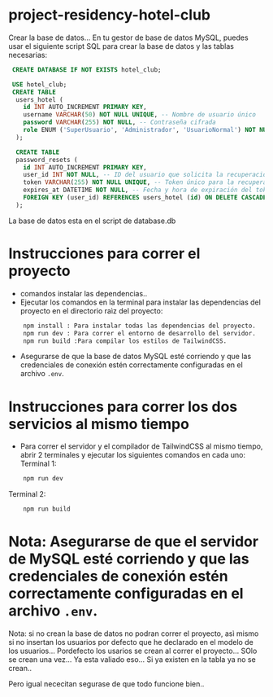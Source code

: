 # project-residency-hotel-club

Crear la base de datos... En tu gestor de base de datos MySQL, puedes usar el siguiente script SQL para crear la base de datos y las tablas necesarias:



```sql
 CREATE DATABASE IF NOT EXISTS hotel_club;

 USE hotel_club;
 CREATE TABLE
  users_hotel (
    id INT AUTO_INCREMENT PRIMARY KEY,
    username VARCHAR(50) NOT NULL UNIQUE, -- Nombre de usuario único
    password VARCHAR(255) NOT NULL, -- Contraseña cifrada
    role ENUM ('SuperUsuario', 'Administrador', 'UsuarioNormal') NOT NULL -- Rol del usuario
  );

  CREATE TABLE
  password_resets (
    id INT AUTO_INCREMENT PRIMARY KEY,
    user_id INT NOT NULL, -- ID del usuario que solicita la recuperación
    token VARCHAR(255) NOT NULL UNIQUE, -- Token único para la recuperación
    expires_at DATETIME NOT NULL, -- Fecha y hora de expiración del token
    FOREIGN KEY (user_id) REFERENCES users_hotel (id) ON DELETE CASCADE
  );
```

La base de datos esta en el script de database.db

# Instrucciones para correr el proyecto

- comandos instalar las dependencias..
- Ejecutar los comandos en la terminal para instalar las dependencias del proyecto en el directorio raìz del proyecto:
```bash
    npm install : Para instalar todas las dependencias del proyecto.
    npm run dev : Para correr el entorno de desarrollo del servidor.
    npm run build :Para compilar los estilos de TailwindCSS.
```
- Asegurarse de que la base de datos MySQL esté corriendo y que las credenciales de conexión estén correctamente configuradas en el archivo `.env`.

# Instrucciones para correr los dos servicios al mismo tiempo
- Para correr el servidor y el compilador de TailwindCSS al mismo tiempo, abrir 2 terminales y ejecutar los siguientes comandos en cada uno:
Terminal 1:
```bash
    npm run dev
```
Terminal 2:
```bash
    npm run build
```

# Nota: Asegurarse de que el servidor de MySQL esté corriendo y que las credenciales de conexión estén correctamente configuradas en el archivo `.env`.

Nota: si no crean la base de datos no podran correr el proyecto, asì mismo si no insertan los usuarios por defecto que he declarado en el modelo de los usuarios...
Pordefecto los usarios se crean al correr el proyecto... SOlo se crean una vez... Ya esta valiado eso... Si ya existen en la tabla ya no se crean..

Pero igual nececitan segurase de que todo funcione bien..
